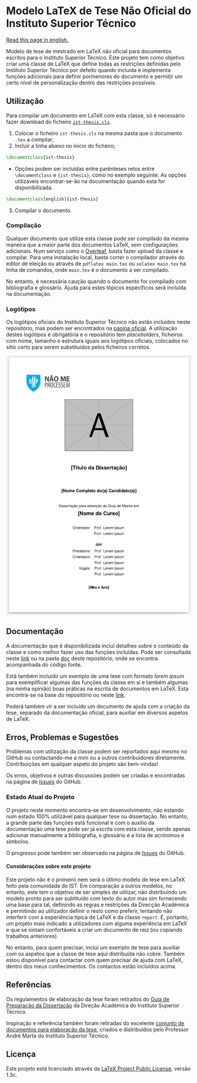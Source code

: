 # Modelo LaTeX de Tese Não Oficial do Instituto Superior Técnico

[Read this page in english.](README_EN.md)

Modelo de tese de mestrado em LaTeX não oficial para documentos escritos para o Instituto Superior Técnico. Este projeto tem como objetivo criar uma classe de LaTeX que define todas as restrições definidas pelo Instituto Superior Técnico por defeito quando incluída e implementa funções adicionais para definir pormenores do documento e permitir um certo nível de personalização dentro das restrições possíveis.

## Utilização

Para compilar um documento em LaTeX com esta classe, só é necessário fazer download do ficheiro [`ist-thesis.cls`](https://github.com/ekspek/ist-thesis/releases/download/v1.0.0/ist-thesis.cls).
1. Colocar o ficheiro `ist-thesis.cls` na mesma pasta que o documento `.tex` a compilar;
2. Incluir a linha abaixo no início do ficheiro;
````tex
\documentclass{ist-thesis}
````
   - Opções podem ser incluídas entre parênteses retos entre `\documentclass` e `{ist-thesis}`, como no exemplo seguinte. As opções utilizáveis encontrar-se-ão na documentação quando esta for disponibilizada.
````tex
\documentclass[english]{ist-thesis}
````
3. Compilar o documento.

### Compilação

Qualquer documento que utilize esta classe pode ser compilado da mesma maneira que a maior parte dos documentos LaTeX, sem configurações adicionais. Num serviço como o [Overleaf](https://www.overleaf.com/ "Overleaf"), basta fazer upload da classe e compilar. Para uma instalação local, basta correr o compilador através do editor de eleição ou através de `pdflatex main.tex` ou `xelatex main.tex` na linha de comandos, onde `main.tex` é o documento a ser compilado.

No entanto, é necessária caução quando o documento for compilado com bibliografia e glossário. Ajuda para estes tópicos específicos será incluída na documentação.

### Logótipos

Os logótipos oficiais do Instituto Superior Técnico não estão incluídos neste repositório, mas podem ser encontrados na [página oficial](https://tecnico.ulisboa.pt/pt/sobre-o-tecnico/institucional/logo-e-manual-de-identidade/). A utilização destes logótipos é obrigatória e o repositório tem _placeholders_, ficheiros com nome, tamanho e estrutura iguais aos logótipos oficiais, colocados no sítio certo para serem substituídos pelos ficheiros corretos.

![Imagem da capa da tese de exemplo](./cover.png)

## Documentação

A documentação que é disponibilizada inclui detalhes sobre o conteúdo da classe e como melhor fazer uso das funções incluídas. Pode ser consultada neste [link](doc/doc.pdf) ou na pasta [doc](doc/) deste repositório, onde se encontra acompanhada do código fonte.

Está também incluído um exemplo de uma tese com formato *lorem ipsum* para exemplificar algumas das funções da classe em si e também algumas (na minha opinião) boas práticas na escrita de documentos em LaTeX. Esta encontra-se na base do repositório ou neste [link](thesis.pdf).

Poderá também vir a ser incluído um documento de ajuda com a criação da tese, separado da documentação oficial, para auxiliar em diversos aspetos de LaTeX.

## Erros, Problemas e Sugestões

Problemas com utilização da classe podem ser reportados aqui mesmo no GitHub ou contactando-me a mim ou a outros contribuidores diretamente. Contribuições em qualquer aspeto do projeto são bem-vindas!

Os erros, objetivos e outras discussões podem ser criadas e encontradas na página de [*Issues*](https://github.com/ekspek/ist-thesis/issues) do GitHub.

### Estado Atual do Projeto

O projeto neste momento encontra-se em desenvolvimento, não estando num estado 100% utilizável para qualquer tese ou dissertação. No entanto, a grande parte das funções está funcional e com o auxílio da documentação uma tese pode ser já escrita com esta classe, sendo apenas adicionar manualmente a bibliografia, o glossário e a lista de acrónimos e símbolos.

O progresso pode também ser observado na página de [*Issues*](https://github.com/ekspek/ist-thesis/issues) do GitHub.

#### Considerações sobre este projeto

Este projeto não é o primeiro nem será o útlimo modelo de tese em LaTeX feito pela comunidade do IST. Em comparação a outros modelos, no entanto, este tem o objetivo de ser simples de utilizar, não distribuíndo um modelo pronto para ser subtituído com texto do autor mas sim fornecendo uma base para tal, definindo as regras e restrições da Direcção Académica e permitindo ao utilizador definir o resto como preferir, tentando não interferir com a experiência típica de LaTeX e da classe `report`. É, portanto, um projeto mais indicado a utilizadores com alguma experiência em LaTeX e que se sintam confortáveis a criar um documento de raíz (ou copiando trabalhos anteriores).

No entanto, para quem precisar, incluí um exemplo de tese para auxiliar com os aspetos que a classe de tese aqui distribuída não cobre. Também estou disponível para contactar com quem precisar de ajuda com LaTeX, dentro dos meus conhecimentos. Os contactos estão incluídos acima.

## Referências

Os regulamentos de elaboração da tese foram retirados do [Guia de Preparação da Dissertação](https://academica.tecnico.ulisboa.pt/files/sites/54/guia-de-preparacao-da-dissertacao-1516.pdf "Guia de Preparação da Dissertação") da Direção Académica do Instituto Superior Técnico.

Inspiração e referência também foram retiradas do excelente [conjunto de documentos para elaboração da tese](https://fenix.tecnico.ulisboa.pt/homepage/ist31052/documentos-para-elaboracao-da-tese), criados e distribuídos pelo Professor André Marta do Instituto Superior Técnico.

## Licença

Este projeto está licenciado através da [LaTeX Project Public License](https://www.latex-project.org/lppl/), versão 1.3c.
